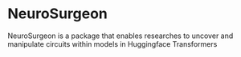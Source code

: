 # NeuroSurgeon
NeuroSurgeon is a package that enables researches to uncover and manipulate circuits within models in Huggingface Transformers 

